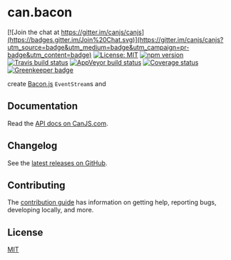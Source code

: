# can.bacon

[![Join the chat at https://gitter.im/canjs/canjs](https://badges.gitter.im/Join%20Chat.svg)](https://gitter.im/canjs/canjs?utm_source=badge&utm_medium=badge&utm_campaign=pr-badge&utm_content=badge)
[![License: MIT](https://img.shields.io/badge/license-MIT-blue.svg)](https://github.com/canjs/can.bacon/blob/master/LICENSE.md)
[![npm version](https://badge.fury.io/js/can.bacon.svg)](https://www.npmjs.com/package/can.bacon)
[![Travis build status](https://travis-ci.org/canjs/can.bacon.svg?branch=master)](https://travis-ci.org/canjs/can.bacon)
[![AppVeyor build status](https://ci.appveyor.com/api/projects/status/github/canjs/can.bacon?branch=master&svg=true)](https://ci.appveyor.com/project/matthewp/can.bacon)
[![Coverage status](https://coveralls.io/repos/github/canjs/can.bacon/badge.svg?branch=master)](https://coveralls.io/github/canjs/can.bacon?branch=master)
[![Greenkeeper badge](https://badges.greenkeeper.io/canjs/can.bacon.svg)](https://greenkeeper.io/)

create [Bacon.js](https://github.com/baconjs/bacon.js) `EventStream`s and

## Documentation

Read the [API docs on CanJS.com](https://canjs.com/doc/can.bacon.html).

## Changelog

See the [latest releases on GitHub](https://github.com/canjs/can.bacon/releases).

## Contributing

The [contribution guide](https://github.com/canjs/can.bacon/blob/master/CONTRIBUTING.md) has information on getting help, reporting bugs, developing locally, and more.

## License

[MIT](https://github.com/canjs/can.bacon/blob/master/LICENSE.md)

